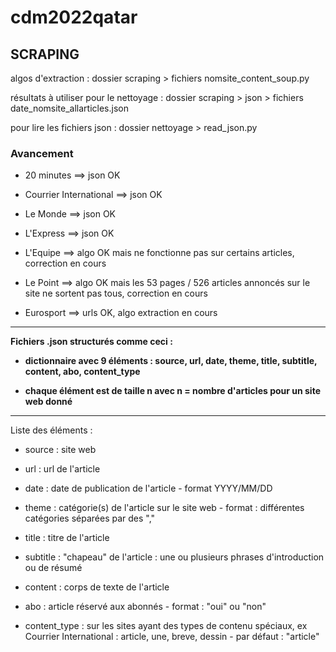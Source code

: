 # cdm2022qatar

## SCRAPING

algos d'extraction : dossier scraping > fichiers nomsite_content_soup.py

résultats à utiliser pour le nettoyage : dossier scraping > json > fichiers date_nomsite_allarticles.json

pour lire les fichiers json : dossier nettoyage > read_json.py

### Avancement
- 20 minutes ==> json OK

- Courrier International ==> json OK

- Le Monde ==> json OK

- L'Express ==> json OK

- L'Equipe ==> algo OK mais ne fonctionne pas sur certains articles, correction en cours

- Le Point ==> algo OK mais les 53 pages / 526 articles annoncés sur le site ne sortent pas tous, correction en cours

- Eurosport ==> urls OK, algo extraction en cours
   
   
---

     
**Fichiers .json structurés comme ceci :**

- **dictionnaire avec 9 éléments : source, url, date, theme, title, subtitle, content, abo, content_type**

- **chaque élément est de taille n avec n = nombre d'articles pour un site web donné**
   
   
---

          
Liste des éléments : 

- source : site web

- url : url de l'article

- date : date de publication de l'article - format YYYY/MM/DD

- theme : catégorie(s) de l'article sur le site web - format : différentes catégories séparées par des ","

- title : titre de l'article

- subtitle : "chapeau" de l'article : une ou plusieurs phrases d'introduction ou de résumé

- content : corps de texte de l'article

- abo : article réservé aux abonnés - format : "oui" ou "non"

- content_type : sur les sites ayant des types de contenu spéciaux, ex Courrier International : article, une, breve, dessin - par défaut : "article"

